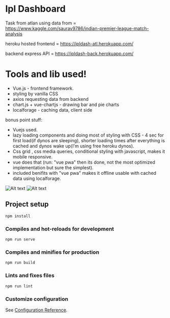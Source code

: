 # Ipl Dashboard
Task from atlan
using data from = https://www.kaggle.com/saurav9786/indian-premier-league-match-analysis 


heroku hosted frontend = https://ipldash-atl.herokuapp.com/


backend express API = https://ipldash-back.herokuapp.com/

# Tools and lib used!

  - Vue.js - frontend framework.
  - styling by vanilla CSS
  - axios requesting data from backend 
  - chart.js + vue-chartjs - drawing bar and pie charts
  - localforage - caching data, client side


bonus point stuff:
  - Vuejs used.
  - lazy loading components and doing most of styling with CSS  - 4 sec for first load(if dynos are sleeping), shorter loading times after everything is cached and dynos wake up(I'm using free heroku dynos).
  - Css grid , css media queries, conditional styling with javascript, makes it mobile responsive.
  - vue does that (run: "vue pwa" then its done, not the most optimized implementation but sure the simplest).
  - included benifits with "vue pwa" makes it offline usable with cached data using localforage.
 

![Alt text](https://github.com/codingcarrots20/ipldash-atl/blob/main/screenshots/localhost.png)
![Alt text](https://github.com/codingcarrots20/ipldash-atl/blob/main/screenshots/heroku.png)



## Project setup
```
npm install
```

### Compiles and hot-reloads for development
```
npm run serve
```

### Compiles and minifies for production
```
npm run build
```

### Lints and fixes files
```
npm run lint
```

### Customize configuration
See [Configuration Reference](https://cli.vuejs.org/config/).
